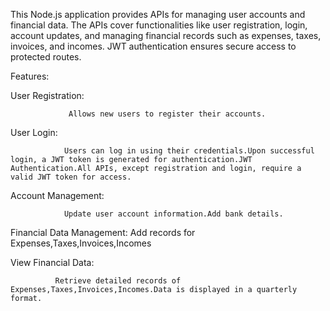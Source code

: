 This Node.js application provides APIs for managing user accounts and financial data. The APIs cover functionalities like user registration, login, account updates, and managing financial records such as expenses, taxes, invoices, and incomes. JWT authentication ensures secure access to protected routes.

Features:

User Registration:

                 Allows new users to register their accounts.

User Login:

                Users can log in using their credentials.Upon successful login, a JWT token is generated for authentication.JWT Authentication.All APIs, except registration and login, require a valid JWT token for access.

Account Management:

                Update user account information.Add bank details.

Financial Data Management:
               Add records for Expenses,Taxes,Invoices,Incomes

View Financial Data:

              Retrieve detailed records of Expenses,Taxes,Invoices,Incomes.Data is displayed in a quarterly format.